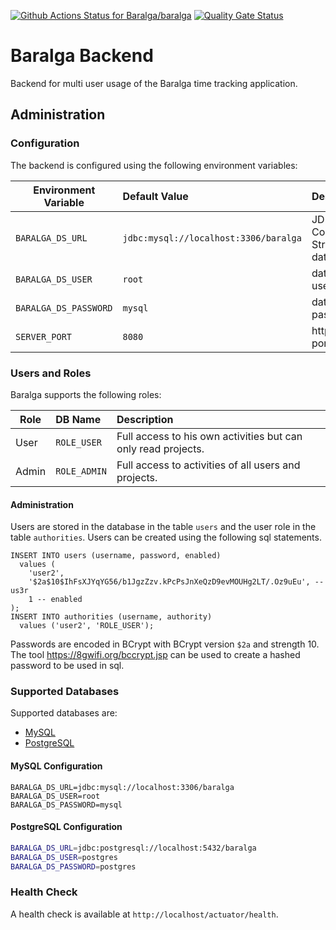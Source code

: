 [![Github Actions Status for Baralga/baralga](https://github.com/baralga/backend/workflows/Build/badge.svg)](https://github.com/Baralga/baralga/actions) [![Quality Gate Status](https://sonarcloud.io/api/project_badges/measure?project=baralga-backend&metric=alert_status)](https://sonarcloud.io/dashboard?id=baralga-backend)

# Baralga Backend

Backend for multi user usage of the Baralga time tracking application.

## Administration

### Configuration

The backend is configured using the following environment variables:

| Environment Variable  | Default Value                        | Description  |
| --------------------- |:------------------------------------| :--------|
| `BARALGA_DS_URL`      | `jdbc:mysql://localhost:3306/baralga`| JDBC Connection String for database |
| `BARALGA_DS_USER`     | `root`                       |   database user |
| `BARALGA_DS_PASSWORD` | `mysql`      |    database password |
| `SERVER_PORT` | `8080`      |    http server port |

### Users and Roles

Baralga supports the following roles:

| Role  | DB Name | Description                        |
| ----- |:------- |:------------------------------------|
| User  | `ROLE_USER` |Full access to his own activities but can only read projects. |
| Admin | `ROLE_ADMIN`  | Full access to activities of all users and projects.          |


#### Administration

Users are stored in the database in the table `users` and the user role in the table `authorities`.  Users can be 
created using the following sql statements.

```mysql-sql
INSERT INTO users (username, password, enabled)
  values (
    'user2',
    '$2a$10$IhFsXJYqYG56/b1JgzZzv.kPcPsJnXeQzD9evMOUHg2LT/.Oz9uEu', -- us3r
    1 -- enabled
);
INSERT INTO authorities (username, authority)
  values ('user2', 'ROLE_USER');
```

Passwords are encoded in BCrypt with BCrypt version `$2a` and strength 10. The tool https://8gwifi.org/bccrypt.jsp
can be used to create a hashed password to be used in sql.

### Supported Databases

Supported databases are:
* [MySQL](https://www.mysql.com/)
* [PostgreSQL](https://www.postgresql.org/)

#### MySQL Configuration
```
BARALGA_DS_URL=jdbc:mysql://localhost:3306/baralga
BARALGA_DS_USER=root
BARALGA_DS_PASSWORD=mysql
```

#### PostgreSQL Configuration
```bash
BARALGA_DS_URL=jdbc:postgresql://localhost:5432/baralga
BARALGA_DS_USER=postgres
BARALGA_DS_PASSWORD=postgres
```
                         
### Health Check

A health check is available at `http://localhost/actuator/health`.
